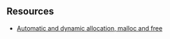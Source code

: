## Resources

* [Automatic and dynamic allocation, malloc and free](https://stackoverflow.com/questions/605845/do-i-cast-the-result-of-malloc)
